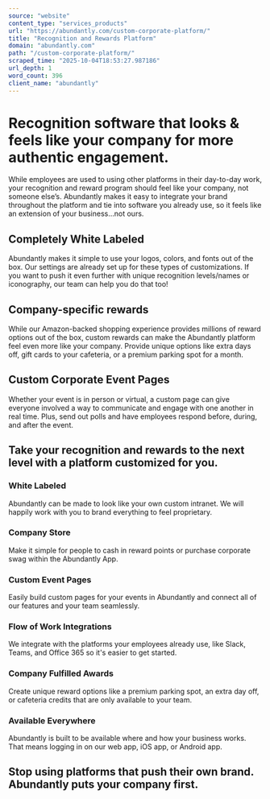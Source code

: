 ```yaml
---
source: "website"
content_type: "services_products"
url: "https://abundantly.com/custom-corporate-platform/"
title: "Recognition and Rewards Platform"
domain: "abundantly.com"
path: "/custom-corporate-platform/"
scraped_time: "2025-10-04T18:53:27.987186"
url_depth: 1
word_count: 396
client_name: "abundantly"
---
```


# Recognition software that looks & feels like your company for more authentic engagement.

While employees are used to using other platforms in their day-to-day work, your recognition and reward program should feel like your company, not someone else’s. Abundantly makes it easy to integrate your brand throughout the platform and tie into software you already use, so it feels like an extension of your business…not ours.

## Completely White Labeled

Abundantly makes it simple to use your logos, colors, and fonts out of the box. Our settings are already set up for these types of customizations. If you want to push it even further with unique recognition levels/names or iconography, our team can help you do that too!

## Company-specific rewards

While our Amazon-backed shopping experience provides millions of reward options out of the box, custom rewards can make the Abundantly platform feel even more like your company. Provide unique options like extra days off, gift cards to your cafeteria, or a premium parking spot for a month.

## Custom Corporate Event Pages

Whether your event is in person or virtual, a custom page can give everyone involved a way to communicate and engage with one another in real time. Plus, send out polls and have employees respond before, during, and after the event.

## Take your recognition and rewards to the next level with a platform customized for you.

### White Labeled

Abundantly can be made to look like your own custom intranet. We will happily work with you to brand everything to feel proprietary.

### Company Store

Make it simple for people to cash in reward points or purchase corporate swag within the Abundantly App.

### Custom Event Pages

Easily build custom pages for your events in Abundantly and connect all of our features and your team seamlessly.

### Flow of Work Integrations

We integrate with the platforms your employees already use, like Slack, Teams, and Office 365 so it's easier to get started.

### Company Fulfilled Awards

Create unique reward options like a premium parking spot, an extra day off, or cafeteria credits that are only available to your team.

### Available Everywhere

Abundantly is built to be available where and how your business works. That means logging in on our web app, iOS app, or Android app.

## Stop using platforms that push their own brand. Abundantly puts your company first.
